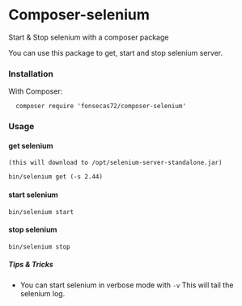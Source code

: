 # Composer-selenium
Start &amp; Stop selenium with a composer package

You can use this package to get, start and stop selenium server.

### Installation

With Composer:
```
  composer require 'fonsecas72/composer-selenium'
```

### Usage

#### get selenium 
`(this will download to /opt/selenium-server-standalone.jar)`
```
bin/selenium get (-s 2.44)
```

#### start selenium
```
bin/selenium start
```

#### stop selenium
```
bin/selenium stop
```

##### Tips & Tricks

* You can start selenium in verbose mode with ```-v```
This will tail the selenium log.

